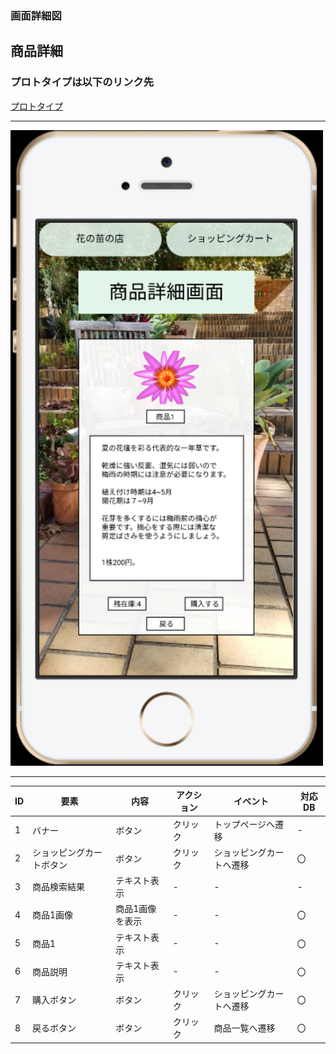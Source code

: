### 画面詳細図
## 商品詳細
### プロトタイプは以下のリンク先
[プロトタイプ](https://www.figma.com/file/VJI5tFHuxtvea72OrQdPMq/Untitled?node-id=4%3A2)
*****
<img src=../img/商品詳細.PNG width="500">

*****

| ID | 要素 | 内容 | アクション | イベント | 対応DB |
|----|------|-------|----------|----------|--------|
|1   |バナー|ボタン|クリック|トップページへ遷移|-     |  
|2   |ショッピングカートボタン|ボタン|クリック|ショッピングカートへ遷移|〇|
|3   |商品検索結果|テキスト表示|-        |-       |-     |  
|4   |商品1画像|商品1画像を表示|-        |-       |〇| 
|5   |商品1|テキスト表示|-        |-       |〇|  
|6   |商品説明|テキスト表示|-        |-       |〇|  
|7   |購入ボタン|ボタン|クリック|ショッピングカートへ遷移|〇|  
|8   |戻るボタン|ボタン|クリック|商品一覧へ遷移|〇|  
